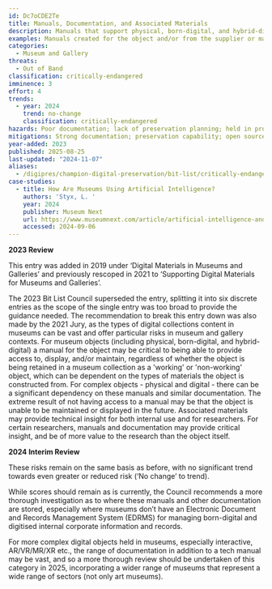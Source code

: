 ```yaml
---
id: Dc7oCDE2Te
title: Manuals, Documentation, and Associated Materials
description: Manuals that support physical, born-digital, and hybrid-digital museum objects, including technical manuals and that may contain diagrams, images, videos and more. Manuals may include those specifically created for the object, and/or from the supplier or manufacturer (and may exist for the entire object, or for each component part). Covered here is other documentation critical for the management, preservation, access, and display of collections objects, including conservation records. Associated materials (such as sidecar or other technical files) can provide insight into the digital content held in the collection. Encompassed in this entry is both information for internal use, supporting outgoing loans, as well as an information source for current and future researchers.
examples: Manuals created for the object and/or from the supplier or manufacturer; conservation records and other forms of documentation.
categories:
  - Museum and Gallery
threats:
  - Out of Band
classification: critically-endangered
imminence: 3
effort: 4
trends:
  - year: 2024
    trend: no-change
    classification: critically-endangered
hazards: Poor documentation; lack of preservation planning; held in proprietary file formats; uncertainty over IPR or the presence of orphaned works
mitigations: Strong documentation; preservation capability; open source or commonly used file formats
year-added: 2023
published: 2025-08-25
last-updated: "2024-11-07"
aliases:
  - /digipres/champion-digital-preservation/bit-list/critically-endangered/bitlist-manuals-docs-associated-materials
case-studies:
  - title: How Are Museums Using Artificial Intelligence?
    authors: 'Styx, L. '
    year: 2024
    publisher: Museum Next
    url: https://www.museumnext.com/article/artificial-intelligence-and-the-future-of-museums/
    accessed: 2024-09-06
---
```

**2023 Review**

This entry was added in 2019 under ‘Digital Materials in Museums and Galleries’ and previously rescoped in 2021 to ‘Supporting Digital Materials for Museums and Galleries’.

The 2023 Bit List Council superseded the entry, splitting it into six discrete entries as the scope of the single entry was too broad to provide the guidance needed. The recommendation to break this entry down was also made by the 2021 Jury, as the types of digital collections content in museums can be vast and offer particular risks in museum and gallery contexts. For museum objects (including physical, born-digital, and hybrid-digital) a manual for the object may be critical to being able to provide access to, display, and/or maintain, regardless of whether the object is being retained in a museum collection as a 'working' or 'non-working' object, which can be dependent on the types of materials the object is constructed from. For complex objects - physical and digital - there can be a significant dependency on these manuals and similar documentation. The extreme result of not having access to a manual may be that the object is unable to be maintained or displayed in the future. Associated materials may provide technical insight for both internal use and for researchers. For certain researchers, manuals and documentation may provide critical insight, and be of more value to the research than the object itself.

**2024 Interim Review**

These risks remain on the same basis as before, with no significant trend towards even greater or reduced risk (‘No change’ to trend).

While scores should remain as is currently, the Council recommends a more thorough investigation as to where these manuals and other documentation are stored, especially where museums don’t have an Electronic Document and Records Management System (EDRMS) for managing born-digital and digitised internal corporate information and records.

For more complex digital objects held in museums, especially interactive, AR/VR/MR/XR etc., the range of documentation in addition to a tech manual may be vast, and so a more thorough review should be undertaken of this category in 2025, incorporating a wider range of museums that represent a wide range of sectors (not only art museums).
